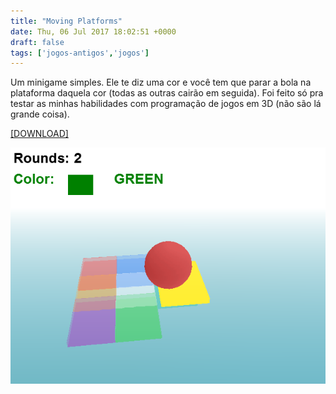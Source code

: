 ```yaml
---
title: "Moving Platforms"
date: Thu, 06 Jul 2017 18:02:51 +0000
draft: false
tags: ['jogos-antigos','jogos']
---
```


Um minigame simples. Ele te diz uma cor e você tem que parar a bola na plataforma daquela cor (todas as outras cairão em seguida). Foi feito só pra testar as minhas habilidades com programação de jogos em 3D (não são lá grande coisa).

[\[DOWNLOAD\]](https://www.dropbox.com/s/2qodkom4mvv0y2n/Moving%20Platforms.rar?dl=0)

![Game screenshot 1](pic1.png)